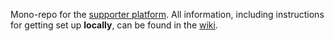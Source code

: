 
Mono-repo for the [supporter platform](https://support.theguardian.com/).
All information, including instructions for getting set up **locally**, can be found in the [wiki](https://github.com/guardian/support-frontend/wiki).

